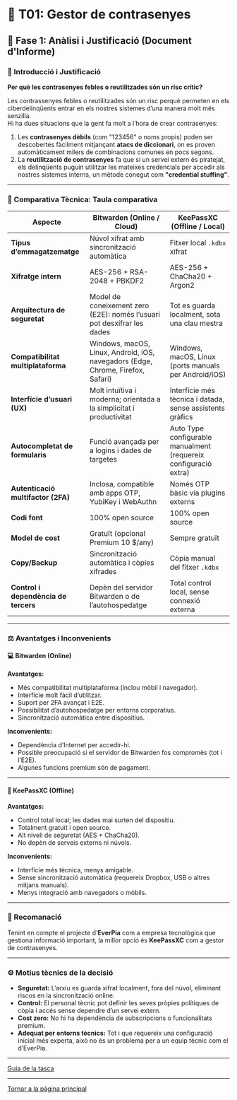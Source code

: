 # 🧠 T01: Gestor de contrasenyes

## 🧩 Fase 1: Anàlisi i Justificació (Document d'Informe)

### 🔐 Introducció i Justificació

**Per què les contrasenyes febles o reutilitzades són un risc crític?**

Les contrassenyes febles o reutilitzades són un risc perquè permeten en els ciberdelinqüents entrar en els nostres sistemes d’una manera molt més senzilla.  
Hi ha dues situacions que la gent fa molt a l’hora de crear contrasenyes:

1. Les **contrasenyes dèbils** (com "123456" o noms propis) poden ser descobertes fàcilment mitjançant **atacs de diccionari**, on es proven automàticament milers de combinacions comunes en pocs segons.  
2. La **reutilització de contrasenyes** fa que si un servei extern és piratejat, els delinqüents puguin utilitzar les mateixes credencials per accedir als nostres sistemes interns, un mètode conegut com **"credential stuffing"**.

---

### 🧾 Comparativa Tècnica: Taula comparativa

| **Aspecte** | **Bitwarden (Online / Cloud)** | **KeePassXC (Offline / Local)** |
|--------------|--------------------------------|----------------------------------|
| **Tipus d’emmagatzematge** | Núvol xifrat amb sincronització automàtica | Fitxer local `.kdbx` xifrat |
| **Xifratge intern** | AES-256 + RSA-2048 + PBKDF2 | AES-256 + ChaCha20 + Argon2 |
| **Arquitectura de seguretat** | Model de coneixement zero (E2E): només l’usuari pot desxifrar les dades | Tot es guarda localment, sota una clau mestra |
| **Compatibilitat multiplataforma** | Windows, macOS, Linux, Android, iOS, navegadors (Edge, Chrome, Firefox, Safari) | Windows, macOS, Linux (ports manuals per Android/iOS) |
| **Interfície d’usuari (UX)** | Molt intuïtiva i moderna; orientada a la simplicitat i productivitat | Interfície més tècnica i datada, sense assistents gràfics |
| **Autocompletat de formularis** | Funció avançada per a logins i dades de targetes | Auto Type configurable manualment (requereix configuració extra) |
| **Autenticació multifactor (2FA)** | Inclosa, compatible amb apps OTP, YubiKey i WebAuthn | Només OTP bàsic via plugins externs |
| **Codi font** | 100% open source | 100% open source |
| **Model de cost** | Gratuït (opcional Premium 10 $/any) | Sempre gratuït |
| **Copy/Backup** | Sincronització automàtica i còpies xifrades | Còpia manual del fitxer `.kdbx` |
| **Control i dependència de tercers** | Depèn del servidor Bitwarden o de l’autohospedatge | Total control local, sense connexió externa |

---

### ⚖️ Avantatges i Inconvenients

#### 💻 Bitwarden (Online)

**Avantatges:**
- Més compatibilitat multiplataforma (inclou mòbil i navegador).  
- Interfície molt fàcil d’utilitzar.  
- Suport per 2FA avançat i E2E.  
- Possibilitat d’autohospedatge per entorns corporatius.  
- Sincronització automàtica entre dispositius.  

**Inconvenients:**
- Dependència d’Internet per accedir-hi.  
- Possible preocupació si el servidor de Bitwarden fos compromès (tot i l’E2E).  
- Algunes funcions premium són de pagament.  

---

#### 🧮 KeePassXC (Offline)

**Avantatges:**
- Control total local; les dades mai surten del dispositiu.  
- Totalment gratuït i open source.  
- Alt nivell de seguretat (AES + ChaCha20).  
- No depèn de serveis externs ni núvols.  

**Inconvenients:**
- Interfície més tècnica, menys amigable.  
- Sense sincronització automàtica (requereix Dropbox, USB o altres mitjans manuals).  
- Menys integració amb navegadors o mòbils.  

---

### 🧠 Recomanació

Tenint en compte el projecte d’**EverPia** com a empresa tecnològica que gestiona informació important, la millor opció és **KeePassXC** com a gestor de contrasenyes.

---

### ⚙️ Motius tècnics de la decisió

- **Seguretat:** L’arxiu es guarda xifrat localment, fora del núvol, eliminant riscos en la sincronització online.  
- **Control:** El personal tècnic pot definir les seves pròpies polítiques de còpia i accés sense dependre d’un servei extern.  
- **Cost zero:** No hi ha dependència de subscripcions o funcionalitats premium.  
- **Adequat per entorns tècnics:** Tot i que requereix una configuració inicial més experta, això no és un problema per a un equip tècnic com el d’EverPia.

---

[Guia de la tasca](guia.md)

---

[Tornar a la pàgina principal](../)
